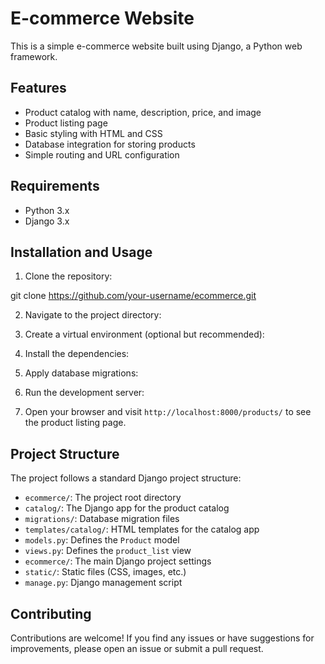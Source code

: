 # E-commerce Website

This is a simple e-commerce website built using Django, a Python web framework.

## Features

- Product catalog with name, description, price, and image
- Product listing page
- Basic styling with HTML and CSS
- Database integration for storing products
- Simple routing and URL configuration

## Requirements

- Python 3.x
- Django 3.x

## Installation and Usage

1. Clone the repository:

git clone https://github.com/your-username/ecommerce.git


2. Navigate to the project directory:


3. Create a virtual environment (optional but recommended):


4. Install the dependencies:


5. Apply database migrations:


6. Run the development server:


7. Open your browser and visit `http://localhost:8000/products/` to see the product listing page.

## Project Structure

The project follows a standard Django project structure:

- `ecommerce/`: The project root directory
- `catalog/`: The Django app for the product catalog
 - `migrations/`: Database migration files
 - `templates/catalog/`: HTML templates for the catalog app
 - `models.py`: Defines the `Product` model
 - `views.py`: Defines the `product_list` view
- `ecommerce/`: The main Django project settings
- `static/`: Static files (CSS, images, etc.)
- `manage.py`: Django management script

## Contributing

Contributions are welcome! If you find any issues or have suggestions for improvements, please open an issue or submit a pull request.


